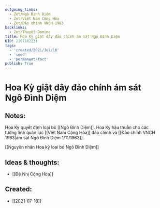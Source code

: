 ```yaml
---
outgoing_links:
  - Zet/Ngô Đình Diệm
  - Zet/Việt Nam Cộng Hòa
  - Zet/Đảo chính VNCH 1963
backlinks:
  - Zet/Thuyết Domino
title: Hoa Kỳ giật dây đảo chính ám sát Ngô Đình Diệm
UID: 2107182231
tags:
  - 'created/2021/Jul/18'
  - 'seed'
  - 'permanent/fact'
publish: True
---
```

# Hoa Kỳ giật dây đảo chính ám sát Ngô Đình Diệm

## Notes:
Hoa Kỳ quyết định loại bỏ [[Ngô Đình Diệm]]. Hoa Kỳ hậu thuẫn cho các tướng lĩnh quân lực [[Việt Nam Cộng Hòa]] đảo chính và [[Đảo chính VNCH 1963|ám sát Ngô Đình Diệm 1/11/1963]].

[[Nguyên nhân Hoa kỳ loại bỏ Ngô Đình Diệm]]

## Ideas & thoughts:
- [[Đệ Nhị Cộng Hòa]]

## Created:
- [[2021-07-18]]
